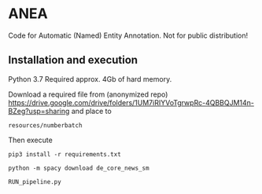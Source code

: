 # ANEA
Code for Automatic (Named) Entity Annotation. Not for public distribution!

## Installation and execution
Python 3.7 
Required approx. 4Gb of hard memory. 

Download a required file from (anonymized repo) https://drive.google.com/drive/folders/1UM7iRIYVoTgrwpRc-4QBBQJM14n-BZeg?usp=sharing
and place to
```
resources/numberbatch
```

Then execute
```
pip3 install -r requirements.txt
```
```
python -m spacy download de_core_news_sm
```
```
RUN_pipeline.py
```
